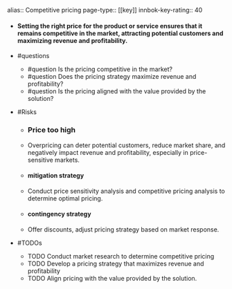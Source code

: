 alias:: Competitive pricing
page-type:: [[key]]
innbok-key-rating:: 40
- #### Setting the right price for the product or service ensures that it remains competitive in the market, attracting potential customers and maximizing revenue and profitability.
- #questions
  - #question Is the pricing competitive in the market?
  - #question Does the pricing strategy maximize revenue and profitability?
  - #question Is the pricing aligned with the value provided by the solution?
- #Risks

  - ### Price too high
  - Overpricing can deter potential customers, reduce market share, and negatively impact revenue and profitability, especially in price-sensitive markets.
  - #### mitigation strategy
  - Conduct price sensitivity analysis and competitive pricing analysis to determine optimal pricing.
  - #### contingency strategy
  - Offer discounts, adjust pricing strategy based on market response.
- #TODOs
  - TODO Conduct market research to determine competitive pricing
  - TODO  Develop a pricing strategy that maximizes revenue and profitability
  - TODO  Align pricing with the value provided by the solution.


